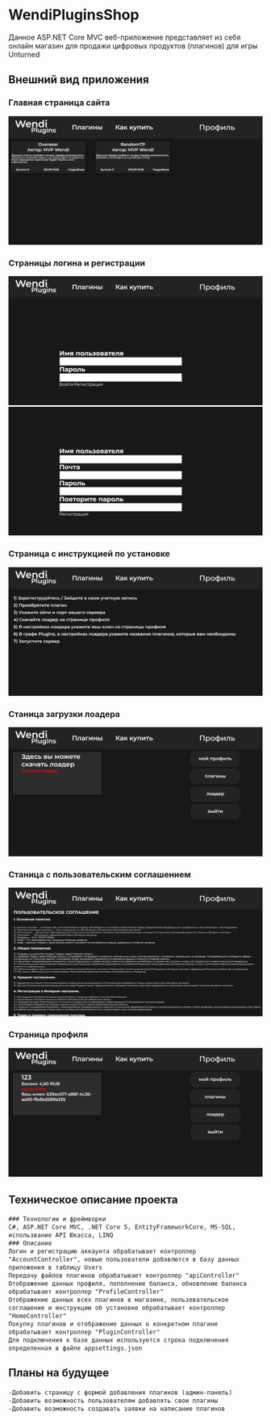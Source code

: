 # WendiPluginsShop
Данное ASP.NET Core MVC веб-приложение представляет из себя онлайн магазин для продажи цифровых продуктов (плагинов) для игры Unturned

## Внешний вид приложения
 ### Главная страница сайта
 ![Image alt](https://github.com/MVPWendi/WendiPluginsShop/blob/master/wwwroot/GithubImages/Main1.png)
 ### Страницы логина и регистрации
 ![Image alt](https://github.com/MVPWendi/WendiPluginsShop/blob/master/wwwroot/GithubImages/Log1.png)
 ![Image alt](https://github.com/MVPWendi/WendiPluginsShop/blob/master/wwwroot/GithubImages/Log2.png)
 ### Страница с инструкцией по установке
 ![Image alt](https://github.com/MVPWendi/WendiPluginsShop/blob/master/wwwroot/GithubImages/HowBuy.png)
 ### Станица загрузки лоадера
  ![Image alt](https://github.com/MVPWendi/WendiPluginsShop/blob/master/wwwroot/GithubImages/Loader.png)
 ### Станица c пользовательским соглашением
 ![Image alt](https://github.com/MVPWendi/WendiPluginsShop/blob/master/wwwroot/GithubImages/Contract.png)
 ### Страница профиля
 ![Image alt](https://github.com/MVPWendi/WendiPluginsShop/blob/master/wwwroot/GithubImages/Profile.png)

 ## Техническое описание проекта
	### Технологии и фреймворки
	C#, ASP.NET Core MVC, .NET Core 5, EntityFrameworkCore, MS-SQL, использвание API Юкасса, LINQ
	### Описание
	Логин и регистрацию аккаунта обрабатывает контроллер "AccountController", новые пользователи добавлются в базу данных приложения в таблицу Users
	Передачу файлов плагинов обрабатывает контроллер "apiController"
	Отображение данных профиля, пополнение баланса, обновление баланса обрабатывает контроллер "ProfileController"
	Отображение данных всех плагинов в магазине, пользовательское соглашение и инструкцию об установке обрабатывает контроллер "HomeController"
	Покупку плагинов и отображение данных о конкретном плагине обрабатывает контроллер "PluginController"
	Для подключения к базе данных используется строка подключения определенная в файле appsettings.json

 ## Планы на будущее
    -Добавить страницу с формой добавления плагинов (админ-панель)
	-Добавить возможность пользователям добавлять свои плагины
	-Добавить возможность создавать заявки на написание плагинов
